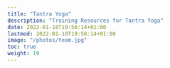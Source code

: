 ```yaml
---
title: "Tantra Yoga"
description: "Training Resources for Tantra Yoga"
date: 2022-01-18T19:58:14+01:00
lastmod: 2022-01-18T19:58:14+01:00
image: "/photos/team.jpg"
toc: true
weight: 19
---
```



